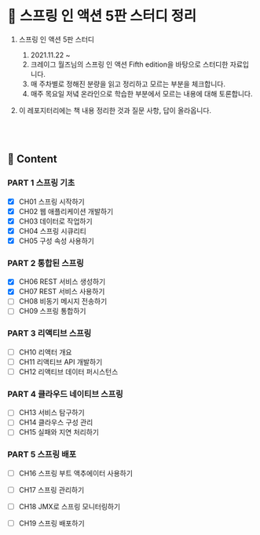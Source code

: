 # 🌱 스프링 인 액션 5판 스터디 정리 

1. 스프링 인 액션 5판 스터디 
    1. 2021.11.22 ~ 
    2. 크레이그 월즈님의 스프링 인 액션 Fifth edition을 바탕으로 스터디한 자료입니다.
    3. 매 주차별로 정해진 분량을 읽고 정리하고 모르는 부분을 체크합니다.
    4. 매주 목요일 저녘 온라인으로 학습한 부분에서 모르는 내용에 대해 토론합니다.

2. 이 레포지터리에는 책 내용 정리한 것과 질문 사항, 답이 올라옵니다.

<br/>
<br/>

## :bookmark: Content
### PART 1 스프링 기초 
- [x] CH01 스프링 시작하기
- [x] CH02 웹 애플리케이션 개발하기
- [x] CH03 데이터로 작업하기  
- [x] CH04 스프링 시큐리티
- [x] CH05 구성 속성 사용하기
### PART 2 통합된 스프링
- [x] CH06 REST 서비스 생성하기
- [x] CH07 REST 서비스 사용하기
- [ ] CH08 비동기 메시지 전송하기
- [ ] CH09 스프링 통합하기
### PART 3 리액티브 스프링 
- [ ] CH10 리액터 개요
- [ ] CH11 리액티브 API 개발하기
- [ ] CH12 리액티브 데이터 퍼시스턴스
### PART 4 클라우드 네이티브 스프링
- [ ] CH13 서비스 탐구하기
- [ ] CH14 클라우스 구성 관리
- [ ] CH15 실패와 지연 처리하기
### PART 5 스프링 배포
- [ ] CH16 스프링 부트 액추에이터 사용하기
- [ ] CH17 스프링 관리하기
- [ ] CH18 JMX로 스프링 모니터링하기
- [ ] CH19 스프링 배포하기


